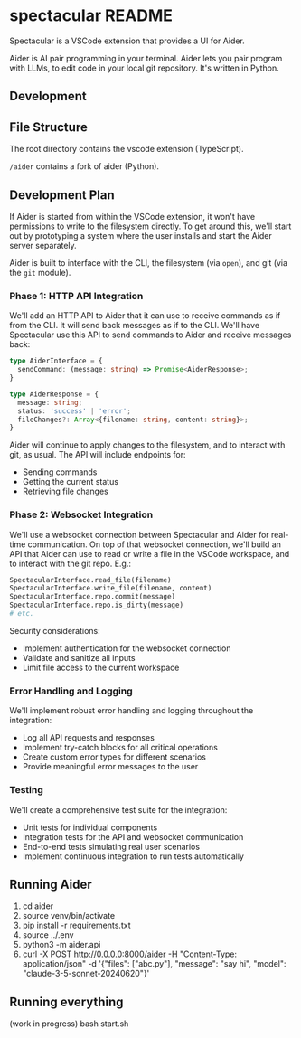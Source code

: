 # spectacular README

Spectacular is a VSCode extension that provides a UI for Aider.

Aider is AI pair programming in your terminal. Aider lets you pair program with LLMs, to edit code in your local git repository. It's written in Python.

## Development

## File Structure

The root directory contains the vscode extension (TypeScript).

`/aider` contains a fork of aider (Python).

## Development Plan

If Aider is started from within the VSCode extension, it won't have permissions to write to the filesystem directly. To get around this,
we'll start out by prototyping a system where the user installs and start the Aider server separately.

Aider is built to interface with the CLI, the filesystem (via `open`), and git (via the `git` module).

### Phase 1: HTTP API Integration

We'll add an HTTP API to Aider that it can use to receive commands as if from the CLI. It will send back messages as if to the CLI.
We'll have Spectacular use this API to send commands to Aider and receive messages back:

```typescript
type AiderInterface = {
  sendCommand: (message: string) => Promise<AiderResponse>;
}

type AiderResponse = {
  message: string;
  status: 'success' | 'error';
  fileChanges?: Array<{filename: string, content: string}>;
}
```

Aider will continue to apply changes to the filesystem, and to interact with git, as usual. The API will include endpoints for:
- Sending commands
- Getting the current status
- Retrieving file changes

### Phase 2: Websocket Integration

We'll use a websocket connection between Spectacular and Aider for real-time communication. On top of that websocket connection, we'll build an API that Aider can use to read or write a file in the VSCode workspace, and to interact with the git repo. E.g.:

```python
SpectacularInterface.read_file(filename)
SpectacularInterface.write_file(filename, content)
SpectacularInterface.repo.commit(message)
SpectacularInterface.repo.is_dirty(message)
# etc.
```

Security considerations:
- Implement authentication for the websocket connection
- Validate and sanitize all inputs
- Limit file access to the current workspace

### Error Handling and Logging

We'll implement robust error handling and logging throughout the integration:
- Log all API requests and responses
- Implement try-catch blocks for all critical operations
- Create custom error types for different scenarios
- Provide meaningful error messages to the user

### Testing

We'll create a comprehensive test suite for the integration:
- Unit tests for individual components
- Integration tests for the API and websocket communication
- End-to-end tests simulating real user scenarios
- Implement continuous integration to run tests automatically

## Running Aider

1. cd aider
2. source venv/bin/activate
3. pip install -r requirements.txt
4. source ../.env
5. python3 -m aider.api
6. curl -X POST http://0.0.0.0:8000/aider -H "Content-Type: application/json" -d '{"files": ["abc.py"], "message": "say hi", "model": "claude-3-5-sonnet-20240620"}'

## Running everything

(work in progress)
bash start.sh
